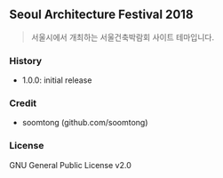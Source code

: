 ## Seoul Architecture Festival 2018

> 서울시에서 개최하는 서울건축박람회 사이트 테마입니다.

### History

- 1.0.0: initial release

### Credit

- soomtong (github.com/soomtong)

### License

GNU General Public License v2.0